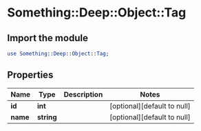 # Something::Deep::Object::Tag

## Import the module
```perl
use Something::Deep::Object::Tag;
```

## Properties
Name | Type | Description | Notes
------------ | ------------- | ------------- | -------------
**id** | **int** |  | [optional][default to null]
**name** | **string** |  | [optional][default to null]


